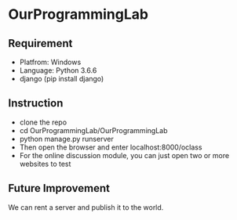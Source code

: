 # OurProgrammingLab



## Requirement
 - Platfrom: Windows
 - Language: Python 3.6.6
 - django (pip install django)
  
## Instruction
 - clone the repo
 - cd OurProgrammingLab/OurProgrammingLab
 - python manage.py runserver
 - Then open the browser and enter localhost:8000/oclass
 - For the online discussion module, you can just open two or more websites to test
 
## Future Improvement
We can rent a server and publish it to the world.
